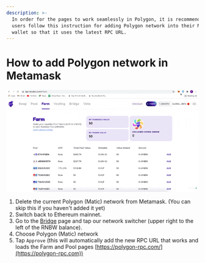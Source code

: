 ```yaml
---
description: >-
  In order for the pages to work seamlessly in Polygon, it is recommended that
  users follow this instruction for adding Polygon network into their Metamask
  wallet so that it uses the latest RPC URL.
---
```


# How to add Polygon network in Metamask

![](../.gitbook/assets/how-to-add-poly-to-metamask.gif)

1. Delete the current Polygon (Matic) network from Metamask. (You can skip this if you haven't added it yet)
2. Switch back to Ethereum mainnet.
3. Go to the [Bridge](https://app.halodao.com/#/bridge) page and tap our network switcher (upper right to the left of the RNBW balance).
4. Choose Polygon (Matic) network
5. Tap `Approve` (this will automatically add the new RPC URL that works and loads the Farm and Pool pages [https://polygon-rpc.com/](https://polygon-rpc.com))

